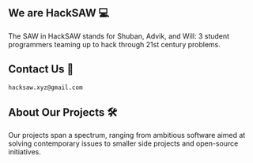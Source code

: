 ## We are HackSAW 💻

The SAW in HackSAW stands for Shuban, Advik, and Will: 3 student programmers teaming up to hack through 21st century problems.

## Contact Us 🤝

`hacksaw.xyz@gmail.com`

## About Our Projects 🛠️

Our projects span a spectrum, ranging from ambitious software aimed at solving contemporary issues to smaller side projects and open-source initiatives.

